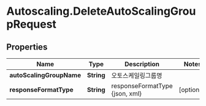 # Autoscaling.DeleteAutoScalingGroupRequest

## Properties
Name | Type | Description | Notes
------------ | ------------- | ------------- | -------------
**autoScalingGroupName** | **String** | 오토스케일링그룹명 | 
**responseFormatType** | **String** | responseFormatType {json, xml} | [optional] 


